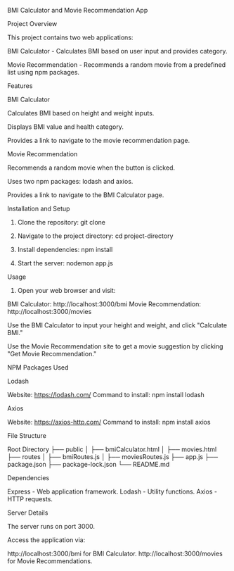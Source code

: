 BMI Calculator and Movie Recommendation App

Project Overview

This project contains two web applications:

BMI Calculator - Calculates BMI based on user input and provides category.

Movie Recommendation - Recommends a random movie from a predefined list using npm packages.

Features

BMI Calculator

Calculates BMI based on height and weight inputs.

Displays BMI value and health category.

Provides a link to navigate to the movie recommendation page.

Movie Recommendation

Recommends a random movie when the button is clicked.

Uses two npm packages: lodash and axios.

Provides a link to navigate to the BMI Calculator page.

Installation and Setup

1. Clone the repository:
git clone <repository-url>

2. Navigate to the project directory:
cd project-directory

3. Install dependencies:
npm install

4. Start the server:
nodemon app.js

Usage

1. Open your web browser and visit:

BMI Calculator: http://localhost:3000/bmi
Movie Recommendation: http://localhost:3000/movies

Use the BMI Calculator to input your height and weight, and click "Calculate BMI."

Use the Movie Recommendation site to get a movie suggestion by clicking "Get Movie Recommendation."

NPM Packages Used

Lodash

Website: https://lodash.com/
Command to install: npm install lodash

Axios

Website: https://axios-http.com/
Command to install: npm install axios

File Structure

Root Directory
├── public
│   ├── bmiCalculator.html
│   ├── movies.html
├── routes
│   ├── bmiRoutes.js
│   ├── moviesRoutes.js
├── app.js
├── package.json
├── package-lock.json
└── README.md

Dependencies

Express - Web application framework.
Lodash - Utility functions.
Axios - HTTP requests.

Server Details

The server runs on port 3000.

Access the application via:

http://localhost:3000/bmi for BMI Calculator.
http://localhost:3000/movies for Movie Recommendations.
